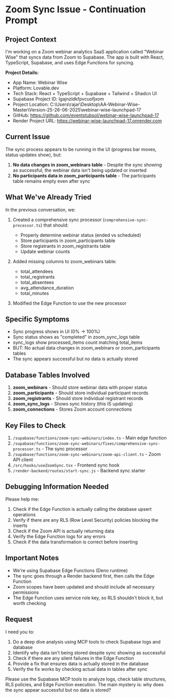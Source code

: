 # Zoom Sync Issue - Continuation Prompt

## Project Context
I'm working on a Zoom webinar analytics SaaS application called "Webinar Wise" that syncs data from Zoom to Supabase. The app is built with React, TypeScript, Supabase, and uses Edge Functions for syncing.

**Project Details:**
- App Name: Webinar Wise
- Platform: Lovable.dev
- Tech Stack: React + TypeScript + Supabase + Tailwind + Shadcn UI
- Supabase Project ID: lgajnzldkfpvcuofjxom
- Project Location: C:\Users\rajar\Desktop\AA-Webinar-Wise-Master\Version-25-26-06-2025\webinar-wise-launchpad-17
- GitHub: https://github.com/eventstubsol/webinar-wise-launchpad-17
- Render Project URL: https://webinar-wise-launchpad-17.onrender.com

## Current Issue
The sync process appears to be running in the UI (progress bar moves, status updates show), but:
1. **No data changes in zoom_webinars table** - Despite the sync showing as successful, the webinar data isn't being updated or inserted
2. **No participants data in zoom_participants table** - The participants table remains empty even after sync

## What We've Already Tried
In the previous conversation, we:
1. Created a comprehensive sync processor (`comprehensive-sync-processor.ts`) that should:
   - Properly determine webinar status (ended vs scheduled)
   - Store participants in zoom_participants table
   - Store registrants in zoom_registrants table
   - Update webinar counts
   
2. Added missing columns to zoom_webinars table:
   - total_attendees
   - total_registrants
   - total_absentees
   - avg_attendance_duration
   - total_minutes

3. Modified the Edge Function to use the new processor

## Specific Symptoms
- Sync progress shows in UI (0% → 100%)
- Sync status shows as "completed" in zoom_sync_logs table
- sync_logs show processed_items count matching total_items
- BUT: No actual data changes in zoom_webinars or zoom_participants tables
- The sync appears successful but no data is actually stored

## Database Tables Involved
1. **zoom_webinars** - Should store webinar data with proper status
2. **zoom_participants** - Should store individual participant records
3. **zoom_registrants** - Should store individual registrant records
4. **zoom_sync_logs** - Shows sync history (this IS updating)
5. **zoom_connections** - Stores Zoom account connections

## Key Files to Check
1. `/supabase/functions/zoom-sync-webinars/index.ts` - Main edge function
2. `/supabase/functions/zoom-sync-webinars/fixes/comprehensive-sync-processor.ts` - The sync processor
3. `/supabase/functions/zoom-sync-webinars/zoom-api-client.ts` - Zoom API client
4. `/src/hooks/useZoomSync.tsx` - Frontend sync hook
5. `/render-backend/routes/start-sync.js` - Backend sync starter

## Debugging Information Needed
Please help me:
1. Check if the Edge Function is actually calling the database upsert operations
2. Verify if there are any RLS (Row Level Security) policies blocking the inserts
3. Check if the Zoom API is actually returning data
4. Verify the Edge Function logs for any errors
5. Check if the data transformation is correct before inserting

## Important Notes
- We're using Supabase Edge Functions (Deno runtime)
- The sync goes through a Render backend first, then calls the Edge Function
- Zoom scopes have been updated and should include all necessary permissions
- The Edge Function uses service role key, so RLS shouldn't block it, but worth checking

## Request
I need you to:
1. Do a deep dive analysis using MCP tools to check Supabase logs and database
2. Identify why data isn't being stored despite sync showing as successful
3. Check if there are any silent failures in the Edge Function
4. Provide a fix that ensures data is actually stored in the database
5. Verify the fix works by checking actual data in tables after sync

Please use the Supabase MCP tools to analyze logs, check table structures, RLS policies, and Edge Function execution. The main mystery is: why does the sync appear successful but no data is stored?
